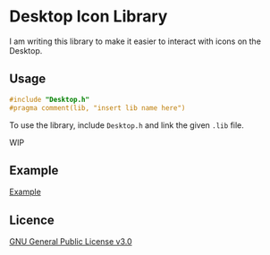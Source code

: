 # Desktop Icon Library
I am writing this library to make it easier to interact with icons on the Desktop.

## Usage
```c
#include "Desktop.h"
#pragma comment(lib, "insert lib name here")
```
To use the library, include `Desktop.h` and link the given `.lib` file.

WIP

## Example
[Example](https://github.com/NatsciT/DesktopIconLib/blob/05d1001287d92fcfe9e4bbd46c140b3240246f19/DesktopIconLib_ExecBuild/Main.c)

## Licence
[GNU General Public License v3.0](/LICENCE)
